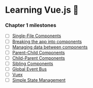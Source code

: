 # Learning Vue.js :tada:

### Chapter 1 milestones

- [ ] [Single-File Components]()
- [ ] [Breaking the app into components]()
- [ ] [Managing data between components]()
- [ ] [Parent-Child Components]()
- [ ] [Child-Parent Components]()
- [ ] [Sibling Components]()
- [ ] [Global Event Bus]()
- [ ] [Vuex]()
- [ ] [Simple State Management]()
